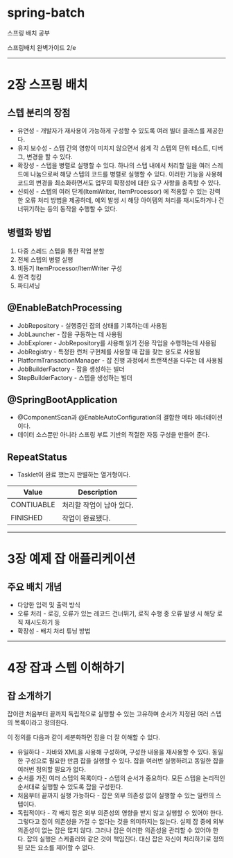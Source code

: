 # spring-batch

스프링 배치 공부

스프링배치 완벽가이드 2/e

---

# 2장 스프링 배치

## 스텝 분리의 장점
- 유연성 - 개발자가 재사용이 가능하게 구성할 수 있도록 여러 빌더 클래스를 제공한다.
- 유지 보수성 - 스텝 간의 영향이 미치지 않으면서 쉽게 각 스텝의 단위 테스트, 디버그, 변경을 할 수 있다.
- 확장성 - 스텝을 병렬로 실행할 수 있다. 하나의 스텝 내에서 처리할 일을 여러 스레드에 나눔으로써 해당 스텝의 코드를 병렬로 실행할 수 있다. 이러한 기능을 사용해 코드의 변경을 최소화하면서도 업무의 확정성에 대한 요구 사항을 충족할 수 있다.
- 신뢰성 - 스텝의 여러 단계(ItemWriter, ItemProcessor) 에 적용할 수 있는 강력한 오류 처리 방법을 제공하데, 예외 발생 시 해당 아이템의 처리를 재시도하거나 건너뛰기하는 등의 동작을 수행할 수 있다.

## 병렬화 방법
1. 다중 스레드 스텝을 통한 작업 분할
2. 전체 스텝의 병렬 실행
3. 비동기 ItemProcessor/ItemWriter 구성
4. 원격 청킹
5. 파티셔닝

## @EnableBatchProcessing

- JobRepository - 실행중인 잡의 상태를 기록하는데 사용됨
- JobLauncher - 잡을 구동하는 데 사용됨
- JobExplorer - JobRepository를 사용해 읽기 전용 작업을 수행하는데 사용됨
- JobRegistry - 특정한 런처 구현체를 사용할 때 잡을 찾는 용도로 사용됨
- PlatformTransactionManager - 잡 진행 과정에서 트랜잭션을 다루는 데 사용됨
- JobBuilderFactory - 잡을 생성하는 빌더
- StepBuilderFactory - 스텝을 생성하는 빌더

## @SpringBootApplication

- @ComponentScan과 @EnableAutoConfiguration의 결합한 메타 에너테이션이다.
- 데이터 소스뿐만 아니라 스프링 부트 기반의 적절한 자동 구성을 만들어 준다.

## RepeatStatus

- Tasklet이 완료 했는지 판별하는 열거형이다.

|Value|Description|
|-----|-----------|
|CONTIUABLE|처리할 작업이 남아 있다.|
|FINISHED|작업이 완료됐다.|

---

# 3장 예제 잡 애플리케이션

## 주요 배치 개념
- 다양한 입력 및 출력 방식
- 오류 처리 - 로깅, 오류가 있는 레코드 건너뛰기, 로직 수행 중 오류 발생 시 해당 로직 재시도하기 등
- 확장성 - 배치 처리 튜닝 방법

---

# 4장 잡과 스텝 이해하기

## 잡 소개하기

잡이란 처음부터 끝까지 독립적으로 실행할 수 있는 고유하며 순서가 지정된 여러 스텝의 목록이라고 정의한다.

이  정의를 다음과 같이 세분화하면 잡을 더 잘 이해할 수 있다.

- 유일하다 - 자바와 XML을 사용해 구성하며, 구성한 내용을 재사용할 수 있다. 동일한 구성으로 필요한 만큼 잡을 실행할 수 있다. 잡을 여러번 실행하려고 동일한 잡을 여러번 정의할 필요가 없다.
- 순서를 가진 여러 스텝의 목록이다 - 스텝의 순서가 중요하다. 모든 스텝을 논리적인 순서대로 실행할 수 있도록 잡을 구성한다.
- 처음부터 끝까지 실행 가능하다 - 잡은 외부 의존성 없이 실행할 수 있는 일련의 스텝이다.
- 독립적이다 - 각 배치 잡은 외부 의존성의 영향을 받지 않고 실행할 수 있어야 한다. 그렇다고 잡이 의존성을 가질 수 없다는 것을 의미하지는 않는다. 실제 잡 중에 외부 의존성이 없는 잡은 많지 않다. 그러나 잡은 이러한 의존성을 관리할 수 있어야 한다. 잡의 실행은 스케줄러와 같은 것이 책임진다. 대신 잡은 자신이 처리하기로 정의된 모든 요소를 제어할 수 없다.